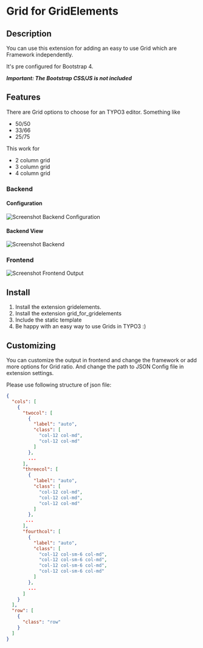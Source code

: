 # Grid for GridElements

## Description

You can use this extension for adding an easy to use Grid which are Framework independently.

It's pre configured for Bootstrap 4. 

***Important: The Bootstrap CSS/JS is not included***

## Features

There are Grid options to choose for an TYPO3 editor. Something like 
* 50/50 
* 33/66 
* 25/75

This work for 
* 2 column grid
* 3 column grid
* 4 column grid

### Backend

#### Configuration

![Screenshot Backend Configuration ](https://abload.de/img/bildschirmfoto2019-04vdkuq.png)

#### Backend View

![Screenshot Backend](https://abload.de/img/bildschirmfoto2019-046fks1.png)

### Frontend
![Screenshot Frontend Output](https://abload.de/img/bildschirmfoto2019-04v2jtg.png)

## Install

1) Install the extension gridelements.
2) Install the extension grid_for_gridelements
3) Include the static template
4) Be happy with an easy way to use Grids in TYPO3 :)

## Customizing

You can customize the output in frontend and change the framework or add more options for Grid ratio.
And change the path to JSON Config file in extension settings.

Please use following structure of json file: 


```json
{
  "cols": [
    {
      "twocol": [
        {
          "label": "auto",
          "class": [
            "col-12 col-md",
            "col-12 col-md"
          ]
        },
        ...
      ],
      "threecol": [
        {
          "label": "auto",
          "class": [
            "col-12 col-md",
            "col-12 col-md",
            "col-12 col-md"
          ]
        },
       ...
      ],
      "fourthcol": [
        {
          "label": "auto",
          "class": [
            "col-12 col-sm-6 col-md",
            "col-12 col-sm-6 col-md",
            "col-12 col-sm-6 col-md",
            "col-12 col-sm-6 col-md"
          ]
        },
        ...
      ]
    }
  ],
  "row": [
    {
      "class": "row"
    }
  ]
}


